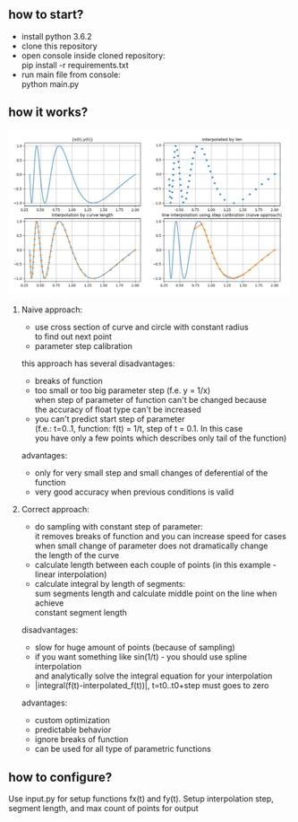 ## how to start?
* install python 3.6.2
* clone this repository
* open console inside cloned repository: \
pip install -r requirements.txt
* run main file from console: \
python main.py
## how it works?
![example after evaluation](./figure.png)
1) Naive approach:
    * use cross section of curve and circle with constant radius \
    to find out next point
    * parameter step calibration

   this approach has several disadvantages:
    * breaks of function
    * too small or too big parameter step (f.e. y = 1/x) \
    when step of parameter of function can't be changed because \
    the accuracy of float type can't be increased
    * you can't predict start step of parameter \
    (f.e.: t=0..1, function: f(t) = 1/t, step of t = 0.1. In this case \
    you have only a few points which describes only tail of the function)

   advantages:
    * only for very small step and small changes of deferential of the function
    * very good accuracy when previous conditions is valid
2) Correct approach:
    * do sampling with constant step of parameter: \
    it removes breaks of function and you can increase speed for cases \
    when small change of parameter does not dramatically change  \
    the length of the curve
    * calculate length between each couple of points
   (in this example - linear interpolation)
   * calculate integral by length of segments: \
   sum segments length and calculate middle point on the line when achieve \
   constant segment length

   disadvantages:
   * slow for huge amount of points (because of sampling)
   * if you want something like sin(1/t) - you should use spline interpolation \
   and analytically solve the integral equation for your interpolation
   * |integral(f(t)-interpolated_f(t))|, t=t0..t0+step must goes to zero

   advantages:
   * custom optimization
   * predictable behavior
   * ignore breaks of function
   * can be used for all type of parametric functions
## how to configure?
Use input.py for setup functions fx(t) and fy(t). Setup interpolation step, \
segment length, and max count of points for output

